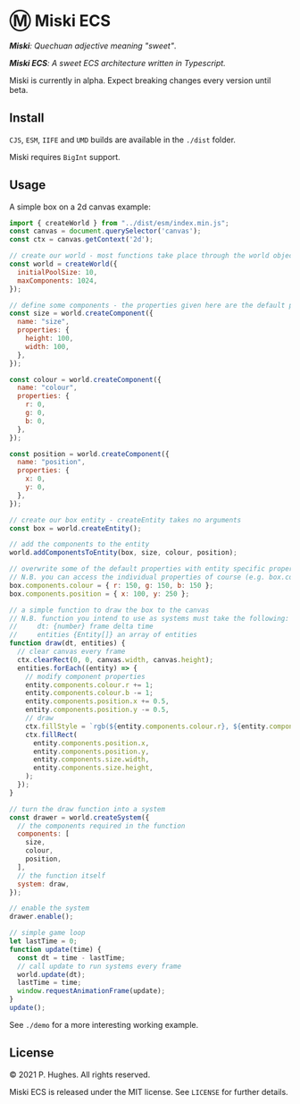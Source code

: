 # Ⓜ Miski ECS

*__Miski__: Quechuan adjective meaning "sweet"*.

*__Miski ECS__: A sweet ECS architecture written in Typescript.*

Miski is currently in alpha. Expect breaking changes every version until beta.

## Install

`CJS`, `ESM`, `IIFE` and `UMD` builds are available in the `./dist` folder.

Miski requires `BigInt` support.

## Usage

A simple box on a 2d canvas example:

```javascript
import { createWorld } from "../dist/esm/index.min.js";
const canvas = document.querySelector('canvas');
const ctx = canvas.getContext('2d');

// create our world - most functions take place through the world object
const world = createWorld({
  initialPoolSize: 10,
  maxComponents: 1024,
});

// define some components - the properties given here are the default properties of the component
const size = world.createComponent({
  name: "size",
  properties: {
    height: 100,
    width: 100,
  },
});

const colour = world.createComponent({
  name: "colour",
  properties: {
    r: 0,
    g: 0,
    b: 0,
  },
});

const position = world.createComponent({
  name: "position",
  properties: {
    x: 0,
    y: 0,
  },
});

// create our box entity - createEntity takes no arguments
const box = world.createEntity();

// add the components to the entity
world.addComponentsToEntity(box, size, colour, position);

// overwrite some of the default properties with entity specific properties
// N.B. you can access the individual properties of course (e.g. box.components.colour.r)
box.components.colour = { r: 150, g: 150, b: 150 };
box.components.position = { x: 100, y: 250 };

// a simple function to draw the box to the canvas
// N.B. function you intend to use as systems must take the following:
//     dt: {number} frame delta time
//     entities {Entity[]} an array of entities
function draw(dt, entities) {
  // clear canvas every frame
  ctx.clearRect(0, 0, canvas.width, canvas.height);
  entities.forEach((entity) => {
    // modify component properties
    entity.components.colour.r += 1;
    entity.components.colour.b -= 1;
    entity.components.position.x += 0.5,
    entity.components.position.y -= 0.5,
    // draw
    ctx.fillStyle = `rgb(${entity.components.colour.r}, ${entity.components.colour.g}, ${entity.components.colour.b})`;
    ctx.fillRect(
      entity.components.position.x,
      entity.components.position.y,
      entity.components.size.width,
      entity.components.size.height,
    );
  });
}

// turn the draw function into a system
const drawer = world.createSystem({
  // the components required in the function
  components: [
    size,
    colour,
    position,
  ],
  // the function itself
  system: draw,
});

// enable the system
drawer.enable();

// simple game loop
let lastTime = 0;
function update(time) {
  const dt = time - lastTime;
  // call update to run systems every frame
  world.update(dt);
  lastTime = time;
  window.requestAnimationFrame(update);
}
update();
```

See `./demo` for a more interesting working example.

## License
&copy; 2021 P. Hughes. All rights reserved.

Miski ECS is released under the MIT license. See `LICENSE` for further details.